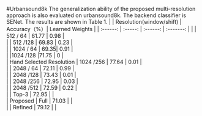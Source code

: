 #Urbansound8k
The generalization ability of the proposed multi-resolution approach is also evaluated on urbansound8k. The backend classifier is SENet. The results are shown in Table 1.
|    | Resolution(window/shift) | Accuracy（%）| Learned Weights | 
| :------: | :-----: | :------: | :-------: | 
|     | 512 / 64 | 61.77 | 0.98 |      
|  | 512 /128 | 69.83 | 0.23 |       
|  | 1024 / 64 | 69.35| 0.91 |       
|  |1024 /128 |71.75  | 0 |      
| Hand Selected Resolution | 1024 /256 | 77.64  | 0.01 |  
|  | 2048 / 64 | 72.11 | 0.99 |     
|  | 2048 /128 | 73.43 | 0.01 |     
|  | 2048 /256 | 72.95 | 0.03 |    
|  | 2048 /512 | 72.59  | 0.22 |        
|  | Top-3 | 72.95  |   |    
| Proposed | Full | 71.03  |   |   
|    | Refined | 79.12 |   | 
